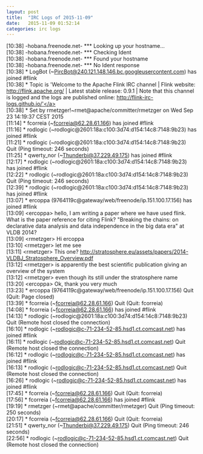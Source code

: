 ```yaml
---
layout: post
title:  "IRC Logs of 2015-11-09"
date:   2015-11-09 01:52:14
categories: irc logs
---
```

<span class="irc-date">[10:38]</span> <span class="irc-brown">-hobana.freenode.net- *** Looking up your hostname...</span><br />
<span class="irc-date">[10:38]</span> <span class="irc-brown">-hobana.freenode.net- *** Checking Ident</span><br />
<span class="irc-date">[10:38]</span> <span class="irc-brown">-hobana.freenode.net- *** Found your hostname</span><br />
<span class="irc-date">[10:38]</span> <span class="irc-brown">-hobana.freenode.net- *** No Ident response</span><br />
<span class="irc-date">[10:38]</span> <span class="irc-green">* LogBot (~PircBot@240.121.148.146.bc.googleusercontent.com) has joined #flink</span><br />
<span class="irc-date">[10:38]</span> <span class="irc-green">* Topic is 'Welcome to the Apache Flink IRC channel | Flink website: <a href="http://flink.apache.org/">http://flink.apache.org/</a> | Latest stable release: 0.9.1 | Note that this channel is logged and the logs are published online: <a href="http://flink-irc-logs.github.io/'">http://flink-irc-logs.github.io/'</a></span><br />
<span class="irc-date">[10:38]</span> <span class="irc-green">* Set by rmetzger!~rmet@apache/committer/rmetzger on Wed Sep 23 14:19:37 CEST 2015</span><br />
<span class="irc-date">[11:14]</span> <span class="irc-green">* fcorreia (~fcorreia@62.28.61.166) has joined #flink</span><br />
<span class="irc-date">[11:16]</span> <span class="irc-green">* rodlogic (~rodlogic@2601:18a:c100:3d74:d154:14c8:7148:9b23) has joined #flink</span><br />
<span class="irc-date">[11:21]</span> <span class="irc-navy">* rodlogic (~rodlogic@2601:18a:c100:3d74:d154:14c8:7148:9b23) Quit (Ping timeout: 246 seconds)</span><br />
<span class="irc-date">[11:25]</span> <span class="irc-green">* qwerty_nor (~Thunderbi@37.229.49.175) has joined #flink</span><br />
<span class="irc-date">[12:17]</span> <span class="irc-green">* rodlogic (~rodlogic@2601:18a:c100:3d74:d154:14c8:7148:9b23) has joined #flink</span><br />
<span class="irc-date">[12:22]</span> <span class="irc-navy">* rodlogic (~rodlogic@2601:18a:c100:3d74:d154:14c8:7148:9b23) Quit (Ping timeout: 246 seconds)</span><br />
<span class="irc-date">[12:39]</span> <span class="irc-green">* rodlogic (~rodlogic@2601:18a:c100:3d74:d154:14c8:7148:9b23) has joined #flink</span><br />
<span class="irc-date">[13:07]</span> <span class="irc-green">* ercoppa (9764119c@gateway/web/freenode/ip.151.100.17.156) has joined #flink</span><br />
<span class="irc-date">[13:09]</span> <span class="irc-black">&lt;ercoppa&gt; hello, I am writing a paper where we have used flink. What is the paper reference for citing Flink? "Breaking the chains: on declarative data analysis and data independence in the big data era" at VLDB 2014?</span><br />
<span class="irc-date">[13:09]</span> <span class="irc-black">&lt;rmetzger&gt; Hi ercoppa</span><br />
<span class="irc-date">[13:10]</span> <span class="irc-black">&lt;rmetzger&gt; let me see</span><br />
<span class="irc-date">[13:11]</span> <span class="irc-black">&lt;rmetzger&gt; This one? <a href="http://stratosphere.eu/assets/papers/2014-VLDBJ_Stratosphere_Overview.pdf">http://stratosphere.eu/assets/papers/2014-VLDBJ_Stratosphere_Overview.pdf</a></span><br />
<span class="irc-date">[13:12]</span> <span class="irc-black">&lt;rmetzger&gt; is apparently the best scientific publication giving an overview of the system</span><br />
<span class="irc-date">[13:12]</span> <span class="irc-black">&lt;rmetzger&gt; even though its still under the stratosphere name</span><br />
<span class="irc-date">[13:20]</span> <span class="irc-black">&lt;ercoppa&gt; Ok, thank you very much</span><br />
<span class="irc-date">[13:23]</span> <span class="irc-navy">* ercoppa (9764119c@gateway/web/freenode/ip.151.100.17.156) Quit (Quit: Page closed)</span><br />
<span class="irc-date">[13:39]</span> <span class="irc-navy">* fcorreia (~fcorreia@62.28.61.166) Quit (Quit: fcorreia)</span><br />
<span class="irc-date">[14:08]</span> <span class="irc-green">* fcorreia (~fcorreia@62.28.61.166) has joined #flink</span><br />
<span class="irc-date">[14:13]</span> <span class="irc-navy">* rodlogic (~rodlogic@2601:18a:c100:3d74:d154:14c8:7148:9b23) Quit (Remote host closed the connection)</span><br />
<span class="irc-date">[16:10]</span> <span class="irc-green">* rodlogic (~rodlogic@c-71-234-52-85.hsd1.ct.comcast.net) has joined #flink</span><br />
<span class="irc-date">[16:11]</span> <span class="irc-navy">* rodlogic (~rodlogic@c-71-234-52-85.hsd1.ct.comcast.net) Quit (Remote host closed the connection)</span><br />
<span class="irc-date">[16:12]</span> <span class="irc-green">* rodlogic (~rodlogic@c-71-234-52-85.hsd1.ct.comcast.net) has joined #flink</span><br />
<span class="irc-date">[16:13]</span> <span class="irc-navy">* rodlogic (~rodlogic@c-71-234-52-85.hsd1.ct.comcast.net) Quit (Remote host closed the connection)</span><br />
<span class="irc-date">[16:26]</span> <span class="irc-green">* rodlogic (~rodlogic@c-71-234-52-85.hsd1.ct.comcast.net) has joined #flink</span><br />
<span class="irc-date">[17:45]</span> <span class="irc-navy">* fcorreia (~fcorreia@62.28.61.166) Quit (Quit: fcorreia)</span><br />
<span class="irc-date">[17:56]</span> <span class="irc-green">* fcorreia (~fcorreia@62.28.61.166) has joined #flink</span><br />
<span class="irc-date">[19:19]</span> <span class="irc-navy">* rmetzger (~rmet@apache/committer/rmetzger) Quit (Ping timeout: 250 seconds)</span><br />
<span class="irc-date">[20:17]</span> <span class="irc-navy">* fcorreia (~fcorreia@62.28.61.166) Quit (Quit: fcorreia)</span><br />
<span class="irc-date">[21:51]</span> <span class="irc-navy">* qwerty_nor (~Thunderbi@37.229.49.175) Quit (Ping timeout: 246 seconds)</span><br />
<span class="irc-date">[22:56]</span> <span class="irc-navy">* rodlogic (~rodlogic@c-71-234-52-85.hsd1.ct.comcast.net) Quit (Remote host closed the connection)</span><br />
